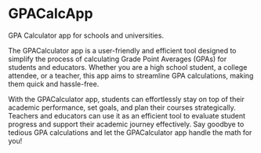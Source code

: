 # GPACalcApp
GPA Calculator app for schools and universities.

The GPACalculator app is a user-friendly and efficient tool designed to simplify the process of calculating Grade Point Averages (GPAs) for students and educators. Whether you are a high school student, a college attendee, or a teacher, this app aims to streamline GPA calculations, making them quick and hassle-free.

With the GPACalculator app, students can effortlessly stay on top of their academic performance, set goals, and plan their courses strategically. Teachers and educators can use it as an efficient tool to evaluate student progress and support their academic journey effectively. Say goodbye to tedious GPA calculations and let the GPACalculator app handle the math for you!
